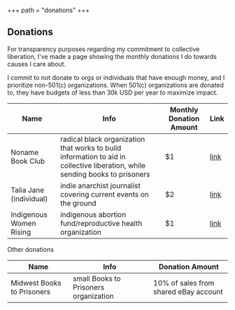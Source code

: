 +++
path = "donations"
+++

## Donations

For transparency purposes regarding my commitment to collective liberation, I've made a page showing the monthly donations I do towards causes I care about.

I commit to not donate to orgs or individuals that have enough money, and I prioritize non-501(c) organizations. When 501(c) organizations are donated to, they have budgets of less than 30k USD per year to maximize impact.

Name | Info | Monthly Donation Amount | Link
------ | ------ | ------ | ------
Noname Book Club   | radical black organization that works to build information to aid in collective liberation, while sending books to prisoners | $1 | [link](https://nonamebooks.com/)
Talia Jane (individual)   | indie anarchist journalist covering current events on the ground | $2 | [link](https://xcancel.com/taliaotg)
Indigenous Women Rising | indigenous abortion fund/reproductive health organization | $1 | [link](https://www.iwrising.org/)

Other donations

Name | Info | Donation Amount
------ | ------ | ------
Midwest Books to Prisoners   | small Books to Prisoners organization | 10% of sales from shared eBay account
